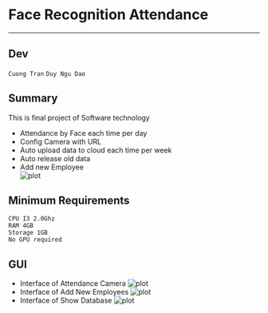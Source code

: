 # Face Recognition Attendance
***
## Dev
```Cuong Tran```
```Duy Ngu Dao```
## Summary
This is final project of Software technology 
- Attendance by Face each time per day
- Config Camera with URL
- Auto upload data to cloud each time per week
- Auto release old data 
- Add new Employee  
![plot](./Image/use-case.png)
## Minimum Requirements
```
CPU I3 2.0Ghz  
RAM 4GB  
Storage 1GB  
No GPU required
```
## GUI
- Interface of Attendance Camera
![plot](./Image/gui_camera.png)
- Interface of Add New Employees
![plot](./Image/gui_add_employee.png)
- Interface of Show Database
![plot](./Image/gui_database.png)
